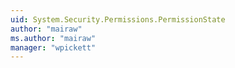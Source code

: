 ```yaml
---
uid: System.Security.Permissions.PermissionState
author: "mairaw"
ms.author: "mairaw"
manager: "wpickett"
---
```

